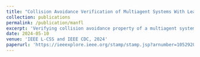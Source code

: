```yaml
---
title: "Collision Avoidance Verification of Multiagent Systems With Learned Policies"
collection: publications
permalink: /publication/manfl
excerpt: 'Verifying collision avoidance property of a multiagent system controlled by state-based neural network controllers.'
date: 2024-05-10
venue: 'IEEE L-CSS and IEEE CDC, 2024'
paperurl: 'https://ieeexplore.ieee.org/stamp/stamp.jsp?arnumber=10529204'
---
```


